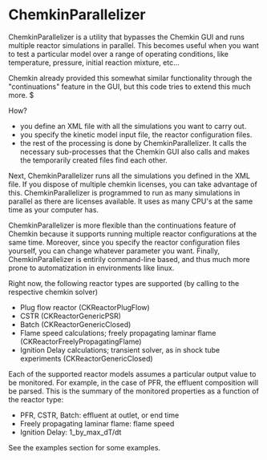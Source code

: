 ChemkinParallelizer
===================

ChemkinParallelizer is a utility that bypasses the Chemkin GUI and runs multiple reactor simulations in parallel. 
This becomes useful when you want to test a particular model over a range of operating conditions, like temperature,
pressure, initial reaction mixture, etc... 

Chemkin already provided this somewhat similar functionality through the "continuations" feature in the GUI, but this code tries to extend this much more. $

How?
- you define an XML file with all the simulations you want to carry out. 
- you specify the kinetic model input file, the reactor configuration files.
- the rest of the processing is done by ChemkinParallelizer. It calls the necessary sub-processes that the Chemkin GUI also calls and makes the temporarily created files find each other.

Next, ChemkinParallelizer runs all the simulations you defined in the XML file. If you dispose of multiple chemkin licenses, you can take advantage of this. ChemkinParallelizer is programmed to run as many simulations in parallel as there are licenses available. It uses as many CPU's at the same time as your computer has. 

ChemkinParallelizer is more flexible than the continuations feature of Chemkin because it supports running multiple reactor configurations at the same time. Moreover, since you specify the reactor configuration files yourself, you can change whatever parameter you want. Finally, ChemkinParallelizer is entirily command-line based, and thus much more prone to automatization in environments like linux.

Right now, the following reactor types are supported (by calling to the respective chemkin solver)
- Plug flow reactor (CKReactorPlugFlow)
- CSTR (CKReactorGenericPSR)
- Batch (CKReactorGenericClosed)
- Flame speed calculations; freely propagating laminar flame (CKReactorFreelyPropagatingFlame)
- Ignition Delay calculations; transient solver, as in shock tube experiments (CKReactorGenericClosed)

Each of the supported reactor models assumes a particular output value to be monitored. For example, in the case
of PFR, the effluent composition will be parsed. This is the summary of the monitored properties as a function of the
reactor type:

- PFR, CSTR, Batch: effluent at outlet, or end time
- Freely propagating laminar flame: flame speed
- Ignition Delay: 1_by_max_dT/dt

See the examples section for some examples.
